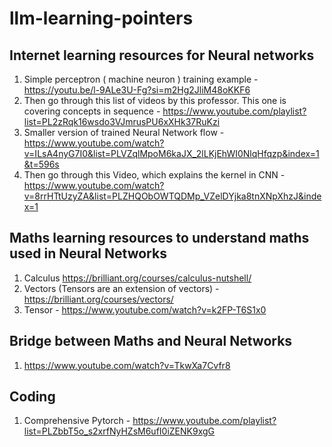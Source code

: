 # llm-learning-pointers #

## Internet learning resources for Neural networks
1. Simple perceptron ( machine neuron ) training example - https://youtu.be/l-9ALe3U-Fg?si=m2Hg2JliM48oKKF6
2. ⁠Then go through this list of videos by this professor. This one is covering concepts in sequence - https://www.youtube.com/playlist?list=PL2zRqk16wsdo3VJmrusPU6xXHk37RuKzi
3. Smaller version of trained Neural Network flow - https://www.youtube.com/watch?v=ILsA4nyG7I0&list=PLVZqlMpoM6kaJX_2lLKjEhWI0NlqHfqzp&index=1&t=596s
4. Then go through this Video, which explains the kernel in CNN - https://www.youtube.com/watch?v=8rrHTtUzyZA&list=PLZHQObOWTQDMp_VZelDYjka8tnXNpXhzJ&index=1

## Maths learning resources to understand maths used in Neural Networks

1. Calculus https://brilliant.org/courses/calculus-nutshell/
2. Vectors (Tensors are an extension of vectors) - https://brilliant.org/courses/vectors/
3. Tensor - https://www.youtube.com/watch?v=k2FP-T6S1x0

## Bridge between Maths and Neural Networks
1. https://www.youtube.com/watch?v=TkwXa7Cvfr8

## Coding

1. Comprehensive Pytorch - https://www.youtube.com/playlist?list=PLZbbT5o_s2xrfNyHZsM6ufI0iZENK9xgG
